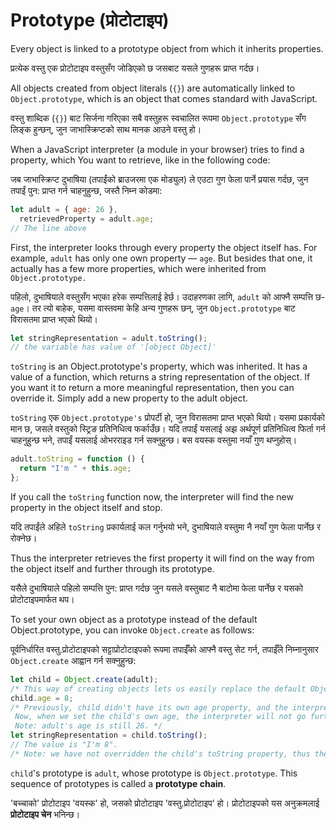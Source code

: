 # Prototype (प्रोटोटाइप)

Every object is linked to a prototype object from which it inherits properties.

प्रत्येक वस्तु एक प्रोटोटाइप वस्तुसँग जोडिएको छ जसबाट यसले गुणहरू प्राप्त गर्दछ।

All objects created from object literals (`{}`) are automatically linked to `Object.prototype`, which is an object that comes standard with JavaScript.

वस्तु शाब्दिक (`{}`) बाट सिर्जना गरिएका सबै वस्तुहरू स्वचालित रूपमा `Object.prototype` सँग लिङ्क हुन्छन्, जुन जाभास्क्रिप्टको साथ मानक आउने वस्तु हो।

When a JavaScript interpreter (a module in your browser) tries to find a property, which You want to retrieve, like in the following code:

जब जाभास्क्रिप्ट दुभाषिया (तपाईंको ब्राउजरमा एक मोड्युल) ले एउटा गुण फेला पार्ने प्रयास गर्दछ, जुन तपाईं पुन: प्राप्त गर्न चाहनुहुन्छ, जस्तै निम्न कोडमा:

```javascript
let adult = { age: 26 },
  retrievedProperty = adult.age;
// The line above
```

First, the interpreter looks through every property the object itself has. For example, `adult` has only one own property — `age`. But besides that one, it actually has a few more properties, which were inherited from `Object.prototype.`

पहिलो, दुभाषियाले वस्तुसँग भएका हरेक सम्पत्तिलाई हेर्छ। उदाहरणका लागि, `adult` को आफ्नै सम्पत्ति छ- `age`। तर त्यो बाहेक, यसमा वास्तवमा केहि अन्य गुणहरू छन्, जुन `Object.prototype` बाट विरासतमा प्राप्त भएको थियो।

```javascript
let stringRepresentation = adult.toString();
// the variable has value of '[object Object]'
```

`toString` is an Object.prototype's property, which was inherited. It has a value of a function, which returns a string representation of the object. If you want it to return a more meaningful representation, then you can override it. Simply add a new property to the adult object.

`toString` एक `Object.prototype's` प्रोपर्टी हो, जुन विरासतमा प्राप्त भएको थियो। यसमा प्रकार्यको मान छ, जसले वस्तुको स्ट्रिङ प्रतिनिधित्व फर्काउँछ। यदि तपाईं यसलाई अझ अर्थपूर्ण प्रतिनिधित्व फिर्ता गर्न चाहनुहुन्छ भने, तपाईं यसलाई ओभरराइड गर्न सक्नुहुन्छ। बस वयस्क वस्तुमा नयाँ गुण थप्नुहोस्।

```javascript
adult.toString = function () {
  return "I'm " + this.age;
};
```

If you call the `toString` function now, the interpreter will find the new property in the object itself and stop.

यदि तपाईंले अहिले `toString` प्रकार्यलाई कल गर्नुभयो भने, दुभाषियाले वस्तुमा नै नयाँ गुण फेला पार्नेछ र रोक्नेछ।

Thus the interpreter retrieves the first property it will find on the way from the object itself and further through its prototype.

यसैले दुभाषियाले पहिलो सम्पत्ति पुन: प्राप्त गर्दछ जुन यसले वस्तुबाट नै बाटोमा फेला पार्नेछ र यसको प्रोटोटाइपमार्फत थप।

To set your own object as a prototype instead of the default Object.prototype, you can invoke `Object.create` as follows:

पूर्वनिर्धारित वस्तु.प्रोटोटाइपको सट्टाप्रोटोटाइपको रूपमा तपाईँको आफ्नै वस्तु सेट गर्न, तपाईँले निम्नानुसार `Object.create` आह्वान गर्न सक्नुहुन्छ:

```javascript
let child = Object.create(adult);
/* This way of creating objects lets us easily replace the default Object.prototype with the one we want. In this case, the child's prototype is the adult object. */
child.age = 8;
/* Previously, child didn't have its own age property, and the interpreter had to look further to the child's prototype to find it.
 Now, when we set the child's own age, the interpreter will not go further.
 Note: adult's age is still 26. */
let stringRepresentation = child.toString();
// The value is "I'm 8".
/* Note: we have not overridden the child's toString property, thus the adult's method will be invoked. If adult did not have toString property, then Object.prototype's toString method would be invoked, and we would get "[object Object]" instead of "I'm 8" */
```

`child`'s prototype is `adult`, whose prototype is `Object.prototype`. This sequence of prototypes is called a  **prototype chain**.

'बच्चाको' प्रोटोटाइप 'वयस्क' हो, जसको प्रोटोटाइप 'वस्तु.प्रोटोटाइप' हो। प्रोटोटाइपको यस अनुक्रमलाई **प्रोटोटाइप चेन** भनिन्छ।

